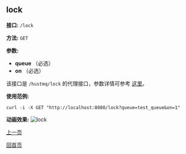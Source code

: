 ## lock ##

**接口:** `/lock`

**方法:** `GET`

**参数:** 

*  **queue** （必选）  
*  **on** （必选）  

该接口是 `/hustmq/lock` 的代理接口，参数详情可参考 [这里](../hustmq/lock.md)。

**使用范例:**

    curl -i -X GET "http://localhost:8080/lock?queue=test_queue&on=1"

**动画效果:**
![lock](../../../res/lock.gif)

[上一页](../ha.md)

[回首页](../../index.md)